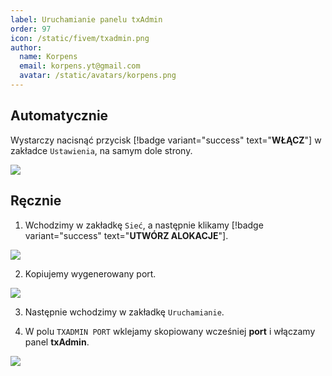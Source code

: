 ```yaml
---
label: Uruchamianie panelu txAdmin
order: 97
icon: /static/fivem/txadmin.png
author:
  name: Korpens
  email: korpens.yt@gmail.com
  avatar: /static/avatars/korpens.png
---
```


  

## Automatycznie

Wystarczy nacisnąć przycisk [!badge variant="success" text="**WŁĄCZ**"] w zakładce `Ustawienia`, na samym dole strony.

![](/static/fivem/tx1.png)

  

## Ręcznie

1. Wchodzimy w zakładkę `Sieć`, a następnie klikamy [!badge variant="success" text="**UTWÓRZ ALOKACJE**"].

![](/static/fivem/tx2.png)

2. Kopiujemy wygenerowany port.

![](/static/fivem/tx3.png)

3. Następnie wchodzimy w zakładkę `Uruchamianie`. 

4. W polu `TXADMIN PORT` wklejamy skopiowany wcześniej **port** i włączamy panel **txAdmin**. 

![](/static/fivem/tx4.png)
